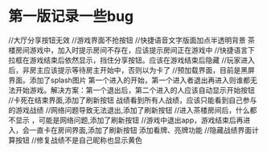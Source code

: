 # 第一版记录一些bug

//大厅分享按钮无效
//游戏界面不抢按钮
//快捷语音文字版面加点半透明背景
茶楼房间游戏中，加入时提示房间不存在，应该提示房间正在游戏中
//快捷语言下拉框在游戏结束后依然显示，挡住分享按钮。应该在游戏结束后隐藏
//玩家进入后，非房主应该提示等待房主开始中，否则以为卡了
//预加载界面，目前是黑屏界面。添加了splash图片
第一个进入的开始，第一个进入者退出再进入则谁都无法开始游戏。解决方案：第一个退出后，第二个进入的人应该自动显示开始按钮
//卡死在结束界面,添加了刷新按钮
战绩看到所有人战绩，应该只能看到自己参与的游戏战绩
//网络问题导致无法退出,添加了刷新按钮
//进入茶楼房间后，什么都不显示 ，可能是网络问题,添加了刷新按钮
//游戏中退出app，游戏结束后再进入，会一直卡在房间界面,添加了刷新按钮
添加看牌、亮牌功能
//隐藏战绩界面计算按钮
//修复战绩不是自己昵称也显示黄色
